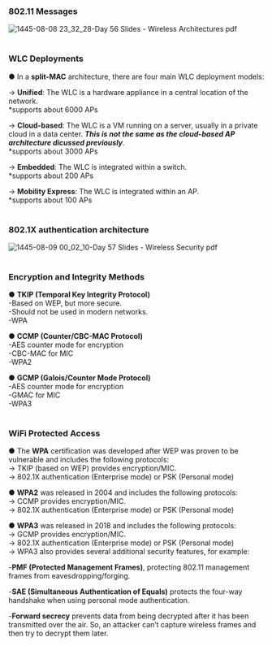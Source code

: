 ###  802.11 Messages  

![1445-08-08 23_32_28-Day 56 Slides - Wireless Architectures pdf](https://github.com/0xVoLk/CCNA-Note/assets/100092212/ce6ebaf4-aac5-440f-969a-f97bf6ea89b8)  
<br>


###  WLC Deployments  

● In a **split-MAC** architecture, there are four main WLC deployment models:

→ **Unified**: The WLC is a hardware appliance in a central location of the network.  
*supports about 6000 APs

→ **Cloud-based**: The WLC is a VM running on a server, usually in a private cloud in a data center. ***This is not the same as the cloud-based AP architecture dicussed previously***.  
*supports about 3000 APs

→ **Embedded**: The WLC is integrated within a switch.  
*supports about 200 APs

→ **Mobility Express**: The WLC is integrated within an AP.  
*supports about 100 APs  
<br>


###  802.1X authentication architecture  

![1445-08-09 00_02_10-Day 57 Slides - Wireless Security pdf](https://github.com/0xVoLk/CCNA-Note/assets/100092212/f03f801a-5ee6-405a-96da-871d3a155c69)  
<br>


###  Encryption and Integrity Methods  

● **TKIP (Temporal Key Integrity Protocol)**  
-Based on WEP, but more secure.  
-Should not be used in modern networks.  
-WPA

● **CCMP (Counter/CBC-MAC Protocol)**  
-AES counter mode for encryption  
-CBC-MAC for MIC  
-WPA2

● **GCMP (Galois/Counter Mode Protocol)**  
-AES counter mode for encryption  
-GMAC for MIC  
-WPA3  
<br>


###  WiFi Protected Access  

● The **WPA** certification was developed after WEP was proven to be vulnerable and includes the following protocols:  
→ TKIP (based on WEP) provides encryption/MIC.  
→ 802.1X authentication (Enterprise mode) or PSK (Personal mode)

● **WPA2** was released in 2004 and includes the following protocols:  
→ CCMP provides encryption/MIC.  
→ 802.1X authentication (Enterprise mode) or PSK (Personal mode)

● **WPA3** was released in 2018 and includes the following protocols:  
→ GCMP provides encryption/MIC.  
→ 802.1X authentication (Enterprise mode) or PSK (Personal mode)  
→ WPA3 also provides several additional security features, for example:

-**PMF (Protected Management Frames)**, protecting 802.11 management frames from eavesdropping/forging.

-**SAE (Simultaneous Authentication of Equals)** protects the four-way handshake when using personal mode authentication.

-**Forward secrecy** prevents data from being decrypted after it has been transmitted over the air. So, an attacker can’t capture wireless frames and then try to decrypt them later.

